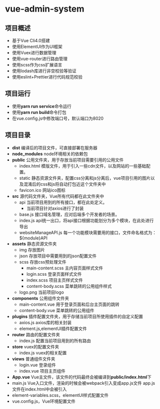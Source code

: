 # vue-admin-system

## 项目概述
* 基于Vue Cli4.0搭建
* 使用ElementUI作为UI框架
* 使用Vuex进行数据管理
* 使用vue-router进行路由管理
* 使用scss作为css扩展语言
* 使用lodash库进行非空校验等验证
* 使用eslint+Prettier进行代码规范校验
## 项目运行
* 使用**yarn run service**命令运行
* 使用**yarn run build**命令打包
* 在vue.config.js中修改端口号，默认端口为8020

## 项目目录
* **dist** 编译后的项目文件，可直接部署在服务器
* **node_modules** node环境相关的依赖包
* **public** 公用文件夹，用于存放当前项目需要引用的公用文件
    * index.html 模版文件，用于引入一些cdn文件，以及网站的一些基础配置。
    * static 静态资源文件夹，配置css分离和js分离后，vue项目引用的图片以及混淆后的css和js将自动打包近这个文件夹中
    * favicon.ico 网站ico图标
* **src** 源代码文件夹，Vue所有代码都在此文件夹中
    * api 当前项目用到的所有接口，都在此处定义。
        * 当前项目针对axios进行了封装
    * base.js 接口域名管理，应对后端多个开发者的场景。
    * index.js api统一出口，将api接口根据功能划分为多个模块，在此处进行导出
    * websiteManageAPI.js 每一个功能模块需要用的接口，文件命名格式为：${module}API
* **assets** 静态资源文件夹
    * img 存放图片
    * json 存放项目中需要用到的json配置文件
    * scss 存放css预处理文件
        * main-content.scss 主内容页面样式文件
        * login.scss 登录页面样式文件
        * index.scss 项目主页样式文件
        * content-body.scss 菜单跳转的公用组件样式
    * logo.png 当前项目logo
* **components** 公用组件文件夹
    * main-content.vue 用于登录页面和后台主页面的跳转
    * content-body.vue 菜单跳转的公用组件
* **plugins** 插件配置文件夹，用于存储当前项目所使用插件的自定义配置
    * axios.js axios库的相关封装
    * element.js,elementUI插件配置文件
* **router** 路由的配置文件夹
    * index.js 配置当前项目用到的所有路由
* **store** vuex的配置文件夹
    * index.js vuex的相关配置
* **views** 普通组件文件夹
    * login.vue 登录组件
    * index.vue 项目主页组件
* **App.vue** Vue主文件，该文件的代码最终会被编译到**public/index.html**下
* main.js Vue入口文件，渲染的时候会被webpack引入变成app.js文件 app.js文件在index.html中会被引入
* element-variables.scss，elementUI样式配置文件
* vue.config.js，Vue环境配置文件